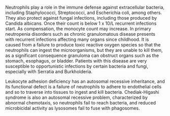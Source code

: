 Neutrophils play a role in the immune defense against extracellular bacteria, including Staphylococci, Streptococci, and Escherichia coli, among others. They also protect against fungal infections, including those produced by Candida albicans. Once their count is below 1 x 10/L recurrent infections start. As compensation, the monocyte count may increase. In primary neutropenia disorders such as chronic granulomatous disease presents with recurrent infections affecting many organs since childhood. It is caused from a failure to produce toxic reactive oxygen species so that the neutrophils can ingest the microorganisms, but they are unable to kill them, as a significant consequence granuloma can obstruct organs such as the stomach, esophagus, or bladder. Patients with this disease are very susceptible to opportunistic infections by certain bacteria and fungi, especially with Serratia and Burkholderia.

Leukocyte adhesion deficiency has an autosomal recessive inheritance, and its functional defect is a failure of neutrophils to adhere to endothelial cells and so to traverse into tissues to ingest and kill bacteria. Chediak-Higashi syndrome is also an autosomal recessive problem, characterized by abnormal chemotaxis, so neutrophils fail to reach bacteria, and reduced microbicidal activity as lysosomes fail to fuse with phagosomes.